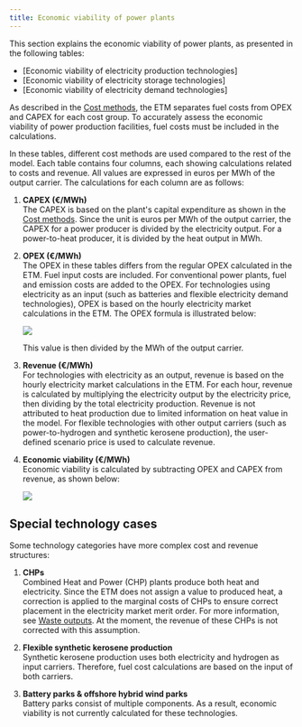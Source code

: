 ```yaml
---
title: Economic viability of power plants
---
```


This section explains the economic viability of power plants, as presented in the following tables:
- [Economic viability of electricity production technologies]
- [Economic viability of electricity storage technologies]
- [Economic viability of electricity demand technologies]

As described in the [Cost methods](cost-methods.md), the ETM separates fuel costs from OPEX and CAPEX for each cost group. To accurately assess the economic viability of power production facilities, fuel costs must be included in the calculations.

In these tables, different cost methods are used compared to the rest of the model. Each table contains four columns, each showing calculations related to costs and revenue. All values are expressed in euros per MWh of the output carrier. The calculations for each column are as follows:

1. **CAPEX (€/MWh)**  
   The CAPEX is based on the plant's capital expenditure as shown in the [Cost methods](cost-methods.md). Since the unit is euros per MWh of the output carrier, the CAPEX for a power producer is divided by the electricity output. For a power-to-heat producer, it is divided by the heat output in MWh.

2. **OPEX (€/MWh)**  
   The OPEX in these tables differs from the regular OPEX calculated in the ETM. Fuel input costs are included. For conventional power plants, fuel and emission costs are added to the OPEX. For technologies using electricity as an input (such as batteries and flexible electricity demand technologies), OPEX is based on the hourly electricity market calculations in the ETM. The OPEX formula is illustrated below:

   ![](/img/docs/costs_equation_opex.png)

   This value is then divided by the MWh of the output carrier.

3. **Revenue (€/MWh)**  
   For technologies with electricity as an output, revenue is based on the hourly electricity market calculations in the ETM. For each hour, revenue is calculated by multiplying the electricity output by the electricity price, then dividing by the total electricity production. Revenue is not attributed to heat production due to limited information on heat value in the model. For flexible technologies with other output carriers (such as power-to-hydrogen and synthetic kerosene production), the user-defined scenario price is used to calculate revenue.

4. **Economic viability (€/MWh)**  
   Economic viability is calculated by subtracting OPEX and CAPEX from revenue, as shown below:

   ![](/img/docs/Economic_viability_equation.png)

## Special technology cases

Some technology categories have more complex cost and revenue structures:

1. **CHPs**  
   Combined Heat and Power (CHP) plants produce both heat and electricity. Since the ETM does not assign a value to produced heat, a correction is applied to the marginal costs of CHPs to ensure correct placement in the electricity market merit order. For more information, see [Waste outputs](contrib/waste-outputs.md). At the moment, the revenue of these CHPs is not corrected with this assumption. 

2. **Flexible synthetic kerosene production**  
   Synthetic kerosene production uses both electricity and hydrogen as input carriers. Therefore, fuel cost calculations are based on the input of both carriers.

3. **Battery parks & offshore hybrid wind parks**  
   Battery parks consist of multiple components. As a result, economic viability is not currently calculated for these technologies.

